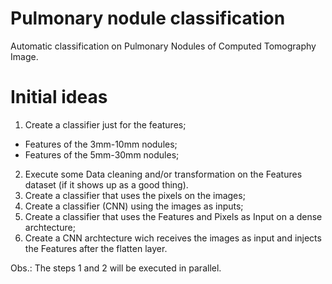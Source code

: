 # Pulmonary nodule classification

Automatic classification on Pulmonary Nodules of Computed Tomography Image.

# Initial ideas
1. Create a classifier just for the features;
  
  - Features of the 3mm-10mm nodules;
  - Features of the 5mm-30mm nodules;

2. Execute some Data cleaning and/or transformation on the Features dataset (if it shows up as a good thing).
3. Create a classifier that uses the pixels on the images;
4. Create a classifier (CNN) using the images as inputs;
5. Create a classifier that uses the Features and Pixels as Input on a dense archtecture;
6. Create a CNN archtecture wich receives the images as input and injects the Features after the flatten layer.

Obs.: The steps 1 and 2 will be executed in parallel.
